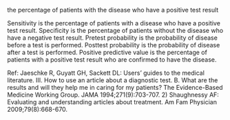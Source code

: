 the percentage of patients with the disease who have a positive test result

Sensitivity is the percentage of patients with a disease who have a positive test result. Specificity is the percentage of patients without the disease who have a negative test result. Pretest probability is the probability of disease before a test is performed. Posttest probability is the probability of disease after a test is performed. Positive predictive value is the percentage of patients with a positive test result who are confirmed to have the disease.

Ref: Jaeschke R, Guyatt GH, Sackett DL: Users’ guides to the medical literature. III. How to use an article about a diagnostic test. B. What are the results and will they help me in caring for my patients? The Evidence-Based Medicine Working Group. JAMA 1994;271(9):703-707. 2) Shaughnessy AF: Evaluating and understanding articles about treatment. Am Fam Physician 2009;79(8):668-670. 